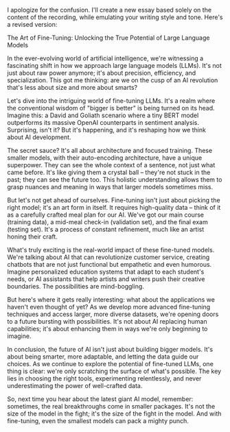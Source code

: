 I apologize for the confusion. I'll create a new essay based solely on the content of the recording, while emulating your writing style and tone. Here's a revised version:

The Art of Fine-Tuning: Unlocking the True Potential of Large Language Models

In the ever-evolving world of artificial intelligence, we're witnessing a fascinating shift in how we approach large language models (LLMs). It's not just about raw power anymore; it's about precision, efficiency, and specialization. This got me thinking: are we on the cusp of an AI revolution that's less about size and more about smarts?

Let's dive into the intriguing world of fine-tuning LLMs. It's a realm where the conventional wisdom of "bigger is better" is being turned on its head. Imagine this: a David and Goliath scenario where a tiny BERT model outperforms its massive OpenAI counterparts in sentiment analysis. Surprising, isn't it? But it's happening, and it's reshaping how we think about AI development.

The secret sauce? It's all about architecture and focused training. These smaller models, with their auto-encoding architecture, have a unique superpower. They can see the whole context of a sentence, not just what came before. It's like giving them a crystal ball – they're not stuck in the past; they can see the future too. This holistic understanding allows them to grasp nuances and meaning in ways that larger models sometimes miss.

But let's not get ahead of ourselves. Fine-tuning isn't just about picking the right model; it's an art form in itself. It requires high-quality data – think of it as a carefully crafted meal plan for our AI. We've got our main course (training data), a mid-meal check-in (validation set), and the final exam (testing set). It's a process of constant refinement, much like an artist honing their craft.

What's truly exciting is the real-world impact of these fine-tuned models. We're talking about AI that can revolutionize customer service, creating chatbots that are not just functional but empathetic and even humorous. Imagine personalized education systems that adapt to each student's needs, or AI assistants that help artists and writers push their creative boundaries. The possibilities are mind-boggling.

But here's where it gets really interesting: what about the applications we haven't even thought of yet? As we develop more advanced fine-tuning techniques and access larger, more diverse datasets, we're opening doors to a future bursting with possibilities. It's not about AI replacing human capabilities; it's about enhancing them in ways we're only beginning to imagine.

In conclusion, the future of AI isn't just about building bigger models. It's about being smarter, more adaptable, and letting the data guide our choices. As we continue to explore the potential of fine-tuned LLMs, one thing is clear: we're only scratching the surface of what's possible. The key lies in choosing the right tools, experimenting relentlessly, and never underestimating the power of well-crafted data.

So, next time you hear about the latest giant AI model, remember: sometimes, the real breakthroughs come in smaller packages. It's not the size of the model in the fight; it's the size of the fight in the model. And with fine-tuning, even the smallest models can pack a mighty punch.

